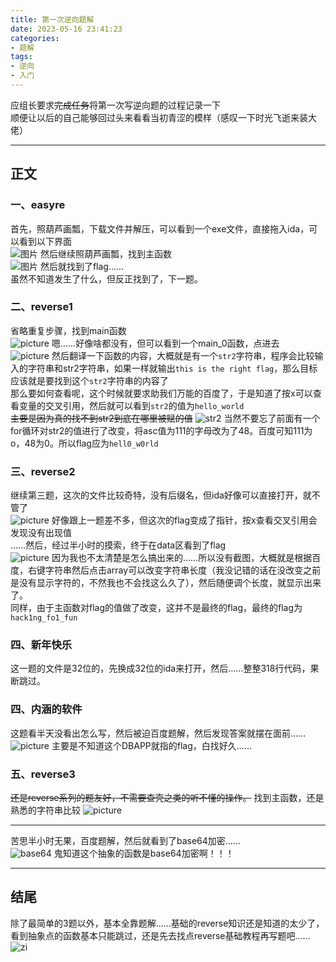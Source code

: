 ```yaml
---
title: 第一次逆向题解
date: 2023-05-16 23:41:23
categories: 
- 题解
tags:
- 逆向
- 入门
---
```


应组长要求~~完成任务~~将第一次写逆向题的过程记录一下  
顺便让以后的自己能够回过头来看看当初青涩的模样（感叹一下时光飞逝来装大佬）  

---

## 正文

### 一、easyre

首先，照葫芦画瓢，下载文件并解压，可以看到一个exe文件，直接拖入ida，可以看到以下界面  
![图片](./%E7%AC%AC%E4%B8%80%E6%AC%A1%E9%80%86%E5%90%91%E9%A2%98%E8%A7%A3/屏幕截图%202023-05-17%20232952.png)
然后继续照葫芦画瓢，找到主函数  
![图片](./%E7%AC%AC%E4%B8%80%E6%AC%A1%E9%80%86%E5%90%91%E9%A2%98%E8%A7%A3/屏幕截图%202023-05-17%20234237.png)
然后就找到了flag……  
虽然不知道发生了什么，但反正找到了，下一题。

### 二、reverse1

省略重复步骤，找到main函数  
![picture](./%E7%AC%AC%E4%B8%80%E6%AC%A1%E9%80%86%E5%90%91%E9%A2%98%E8%A7%A3/reserve1main.png)
嗯……好像啥都没有，但可以看到一个main_0函数，点进去  
![picture](./%E7%AC%AC%E4%B8%80%E6%AC%A1%E9%80%86%E5%90%91%E9%A2%98%E8%A7%A3/reserve_main_0.png)
然后翻译一下函数的内容，大概就是有一个`str2`字符串，程序会比较输入的字符串和str2字符串，如果一样就输出`this is the right flag`，那么目标应该就是要找到这个`str2`字符串的内容了  
那么要如何查看呢，这个时候就要求助我们万能的百度了，于是知道了按x可以查看变量的交叉引用，然后就可以看到`str2`的值为`hello_world`  
~~主要是因为真的找不到str2到底在哪里被赋的值~~
![str2](./%E7%AC%AC%E4%B8%80%E6%AC%A1%E9%80%86%E5%90%91%E9%A2%98%E8%A7%A3/str2.png)
当然不要忘了前面有一个for循环对str2的值进行了改变，将asc值为111的字母改为了48。百度可知111为o，48为0。所以flag应为`hell0_w0rld`  

### 三、reverse2

继续第三题，这次的文件比较奇特，没有后缀名，但ida好像可以直接打开，就不管了  
![picture](./%E7%AC%AC%E4%B8%80%E6%AC%A1%E9%80%86%E5%90%91%E9%A2%98%E8%A7%A3/reverse2.main.png)
好像跟上一题差不多，但这次的flag变成了指针，按x查看交叉引用会发现没有出现值  
……然后，经过半小时的摸索，终于在data区看到了flag  
![picture](./%E7%AC%AC%E4%B8%80%E6%AC%A1%E9%80%86%E5%90%91%E9%A2%98%E8%A7%A3/reverse2.flag.png)
因为我也不太清楚是怎么搞出来的……所以没有截图，大概就是根据百度，右键字符串然后点击array可以改变字符串长度（我没记错的话在没改变之前是没有显示字符的，不然我也不会找这么久了），然后随便调个长度，就显示出来了。  
同样，由于主函数对flag的值做了改变，这并不是最终的flag，最终的flag为`hack1ng_fo1_fun`  

### 四、新年快乐

这一题的文件是32位的，先换成32位的ida来打开，然后……整整318行代码，果断跳过。

### 四、内涵的软件

这题看半天没看出怎么写，然后被迫百度题解，然后发现答案就摆在面前……
![picture](./%E7%AC%AC%E4%B8%80%E6%AC%A1%E9%80%86%E5%90%91%E9%A2%98%E8%A7%A3/neihanflag.png)
主要是不知道这个DBAPP就指的flag，白找好久……

### 五、reverse3

~~还是reverse系列的题友好，不需要查壳之类的听不懂的操作。~~
找到主函数，还是熟悉的字符串比较
![picture](./%E7%AC%AC%E4%B8%80%E6%AC%A1%E9%80%86%E5%90%91%E9%A2%98%E8%A7%A3/reverse3main.png)

---

苦思半小时无果，百度题解，然后就看到了base64加密……  
![base64](./%E7%AC%AC%E4%B8%80%E6%AC%A1%E9%80%86%E5%90%91%E9%A2%98%E8%A7%A3/base64.png)
鬼知道这个抽象的函数是base64加密啊！！！  

---

## 结尾

除了最简单的3题以外，基本全靠题解……基础的reverse知识还是知道的太少了，看到抽象点的函数基本只能跳过，还是先去找点reverse基础教程再写题吧……
![zi](./%E7%AC%AC%E4%B8%80%E6%AC%A1%E9%80%86%E5%90%91%E9%A2%98%E8%A7%A3/zi.gif)
